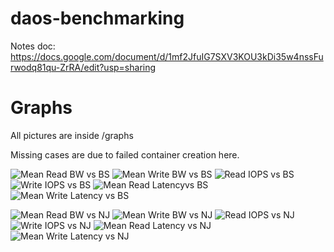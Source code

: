 # daos-benchmarking
Notes doc: https://docs.google.com/document/d/1mf2JfuIG7SXV3KOU3kDi35w4nssFurwodq81qu-ZrRA/edit?usp=sharing 

# Graphs
All pictures are inside /graphs

Missing cases are due to failed container creation here.

![Mean Read BW vs BS](graphs/read_bw_mean_gb-bs.svg)
![Mean Write BW vs BS](graphs/write_bw_mean_gb-bs.svg)
![Read IOPS vs BS](graphs/read_iops-bs.svg)
![Write IOPS vs BS](graphs/write_iops-bs.svg)
![Mean Read Latencyvs BS](graphs/read_lat_mean_us-bs.svg)
![Mean Write Latency vs BS](graphs/write_lat_mean_us-bs.svg)

![Mean Read BW vs NJ](graphs/read_bw_mean_gb-nj.svg)
![Mean Write BW vs NJ](graphs/write_bw_mean_gb-nj.svg)
![Read IOPS vs NJ](graphs/read_iops-nj.svg)
![Write IOPS vs NJ](graphs/write_iops-nj.svg)
![Mean Read Latency vs NJ](graphs/read_lat_mean_us-nj.svg)
![Mean Write Latency vs NJ](graphs/write_lat_mean_us-nj.svg)
